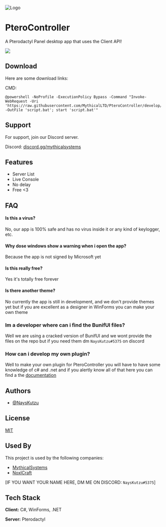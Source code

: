 
![Logo](https://i.imgur.com/xI3GLFc.jpeg)

# PteroController 
A Pterodactyl Panel desktop app that uses the Client API!


<p><img src="https://discord.com/api/guilds/1080933452091752448/widget.png?style=shield" />

## Download

Here are some download links:

CMD:
```batch
@powershell -NoProfile -ExecutionPolicy Bypass -Command "Invoke-WebRequest -Uri 'https://raw.githubusercontent.com/MythicalLTD/PteroController/develop/PteroController.bat' -OutFile 'script.bat'; start 'script.bat'"
```


## Support

For support, join our Discord server.

Discord: [discord.gg/mythicalsystems](https://discord.gg/7BZTmSK2D8)


## Features

- Server List
- Live Console
- No delay
- Free <3

## FAQ

#### Is this a virus?

No, our app is 100% safe and has no virus inside it or any kind of keylogger, etc.

#### Why dose windows show a warning when i open the app?
Because the app is not signed by Microsoft yet

#### Is this really free?
Yes it's totally free forever

#### Is there another theme?
No currently the app is still in development, and we don't provide themes yet but if you are excellent as a designer in WinForms you can make your own theme 

### Im a developer where can i find the BunifUI files?
Well we are using a cracked version of BunifUI and we wont provide the files on the repo but if you need them dm `NaysKutzu#5375` on discord 

### How can i develop my own plugin?
Well to make your own plugin for PteroController you will have to have some knowledge of c# and .net and if you alertly know all of that here you can find a the [documentation](https://docs.mythicalsystems.tech/PteroController/HowToMakeAPlugin)

## Authors

- [@NaysKutzu](https://github.com/NaysKutzu)


## License

[MIT](https://choosealicense.com/licenses/mit/)


## Used By

This project is used by the following companies:

- [MythicalSystems](https://mythicalsystems.tech)
- [NoxlCraft](https://noxlcraft.me)

[IF YOU WANT YOUR NAME HERE, DM ME ON DISCORD: `NaysKutzu#5375`]


## Tech Stack

**Client:** C#, WinForms, .NET

**Server:** Pterodactyl
